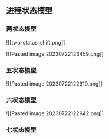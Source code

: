 ## 进程状态模型
### 两状态模型

![[two-status-shift.png]]

![[Pasted image 20230722123459.png]]

### 五状态模型
![[Pasted image 20230722122910.png]]

### 六状态模型
![[Pasted image 20230722122942.png]]

### 七状态模型